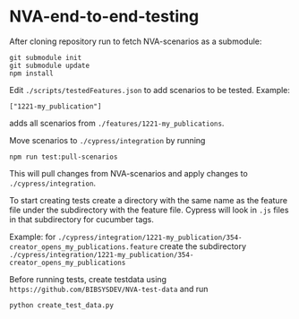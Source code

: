 # NVA-end-to-end-testing

After cloning repository run to fetch NVA-scenarios as a submodule:

    git submodule init
    git submodule update
    npm install

Edit `./scripts/testedFeatures.json` to add scenarios to be tested.
Example:

    ["1221-my_publication"]

adds all scenarios from `./features/1221-my_publications`.

Move scenarios to `./cypress/integration` by running

    npm run test:pull-scenarios

This will pull changes from NVA-scenarios and apply changes to `./cypress/integration`.

To start creating tests create a directory with the same name as the feature file under the subdirectory with the feature file. Cypress will look in `.js` files in that subdirectory for cucumber tags.

Example: for `./cypress/integration/1221-my_publication/354-creator_opens_my_publications.feature` create the subdirectory `./cypress/integration/1221-my_publication/354-creator_opens_my_publications`

Before running tests, create testdata using `https://github.com/BIBSYSDEV/NVA-test-data` and run

    python create_test_data.py
